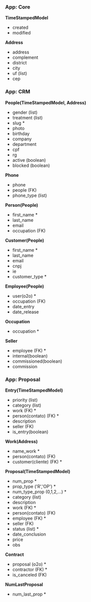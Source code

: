 ### App: Core

**TimeStampedModel**
* created
* modified

**Address**
* address
* complement
* district
* city
* uf (list)
* cep

### App: CRM

**People(TimeStampedModel, Address)**
* gender (list)
* treatment (list)
* slug *
* photo
* birthday
* company
* department
* cpf
* rg
* active (boolean)
* blocked (boolean)

**Phone**
* phone
* people (FK)
* phone_type (list)

**Person(People)**
* first_name *
* last_name
* email
* occupation (FK)

**Customer(People)**
* first_name *
* last_name
* email
* cnpj
* ie
* customer_type *

**Employee(People)**
* user(o2o) *
* occupation (FK)
* date_entry
* date_release

**Occupation**
* occupation *

**Seller**
* employee (FK) *
* internal(boolean)
* commissioned(boolean)
* commission


### App: Proposal

**Entry(TimeStampedModel)**
* priority (list)
* category (list)
* work (FK) *
* person(contato) (FK) *
* description
* seller (FK)
* is_entry(boolean)

**Work(Address)**
* name_work *
* person(contato) (FK)
* customer(cliente) (FK) *

**Proposal(TimeStampedModel)**
* num_prop *
* prop_type ('R','OP') *
* num_type_prop (0,1,2,...) *
* category (list)
* description
* work (FK) *
* person(contato) (FK)
* employee (FK) *
* seller (FK)
* status (list) *
* date_conclusion
* price
* obs

**Contract**
* proposal (o2o) *
* contractor (FK) *
* is_canceled (FK)

**NumLastProposal**
* num_last_prop *
